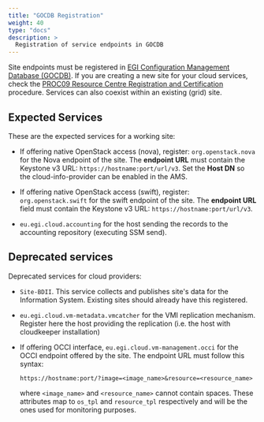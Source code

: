 ```yaml
---
title: "GOCDB Registration"
weight: 40
type: "docs"
description: >
  Registration of service endpoints in GOCDB
---
```


Site endpoints must be registered in
[EGI Configuration Management Database (GOCDB)](https://goc.egi.eu). If you are
creating a new site for your cloud services, check the
[PROC09 Resource Centre Registration and Certification](https://wiki.egi.eu/wiki/PROC09)
procedure. Services can also coexist within an existing (grid) site.

## Expected Services

These are the expected services for a working site:

- If offering native OpenStack access (nova), register: `org.openstack.nova`
  for the Nova endpoint of the site. The **endpoint URL** must contain the
  Keystone v3 URL: `https://hostname:port/url/v3`. Set the **Host DN** so the
  cloud-info-provider can be enabled in the AMS.

- If offering native OpenStack access (swift), register: `org.openstack.swift`
  for the swift endpoint of the site. The **endpoint URL** field must contain the
  Keystone v3 URL: `https://hostname:port/url/v3`.

- `eu.egi.cloud.accounting` for the host sending the records to the
  accounting repository (executing SSM send).

## Deprecated services

Deprecated services for cloud providers:

- `Site-BDII`. This service collects and publishes site\'s data for the
  Information System. Existing sites should already have this registered.

- `eu.egi.cloud.vm-metadata.vmcatcher` for the VMI replication mechanism.
  Register here the host providing the replication (i.e. the host with
  cloudkeeper installation)

- If offering OCCI interface, `eu.egi.cloud.vm-management.occi` for the OCCI
  endpoint offered by the site. The endpoint URL must follow this syntax:

  `https://hostname:port/?image=<image_name>&resource=<resource_name>`

  where `<image_name>` and `<resource_name>` cannot contain spaces. These
  attributes map to `os_tpl` and `resource_tpl` respectively and will be the
  ones used for monitoring purposes.

